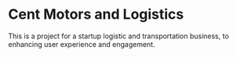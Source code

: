 # Cent Motors and Logistics

This is a project for a startup logistic and transportation business, to enhancing user experience and engagement.
